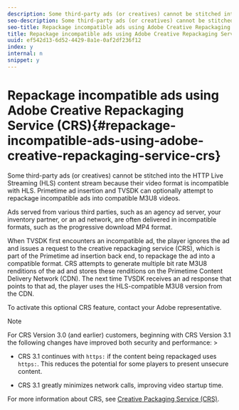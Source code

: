```yaml
---
description: Some third-party ads (or creatives) cannot be stitched into the HTTP Live Streaming (HLS) content stream because their video format is incompatible with HLS. Primetime ad insertion and TVSDK can optionally attempt to repackage incompatible ads into compatible M3U8 videos.
seo-description: Some third-party ads (or creatives) cannot be stitched into the HTTP Live Streaming (HLS) content stream because their video format is incompatible with HLS. Primetime ad insertion and TVSDK can optionally attempt to repackage incompatible ads into compatible M3U8 videos.
seo-title: Repackage incompatible ads using Adobe Creative Repackaging Service (CRS)
title: Repackage incompatible ads using Adobe Creative Repackaging Service (CRS)
uuid: ef542d13-6d52-4429-8a1e-0af2df236f12
index: y
internal: n
snippet: y
---
```


# Repackage incompatible ads using Adobe Creative Repackaging Service (CRS){#repackage-incompatible-ads-using-adobe-creative-repackaging-service-crs}

Some third-party ads (or creatives) cannot be stitched into the HTTP Live Streaming (HLS) content stream because their video format is incompatible with HLS. Primetime ad insertion and TVSDK can optionally attempt to repackage incompatible ads into compatible M3U8 videos.

Ads served from various third parties, such as an agency ad server, your inventory partner, or an ad network, are often delivered in incompatible formats, such as the progressive download MP4 format.

When TVSDK first encounters an incompatible ad, the player ignores the ad and issues a request to the creative repackaging service (CRS), which is part of the Primetime ad insertion back end, to repackage the ad into a compatible format. CRS attempts to generate multiple bit rate M3U8 renditions of the ad and stores these renditions on the Primetime Content Delivery Network (CDN). The next time TVSDK receives an ad response that points to that ad, the player uses the HLS-compatible M3U8 version from the CDN.

To activate this optional CRS feature, contact your Adobe representative. 

>[!NOTE]
>
>For CRS Version 3.0 (and earlier) customers, beginning with CRS Version 3.1 the following changes have improved both security and performance: >
>* CRS 3.1 continues with `https:` if the content being repackaged uses `https:`. This reduces the potential for some players to present unsecure content.
>
>* CRS 3.1 greatly minimizes network calls, improving video startup time.
>

For more information about CRS, see [Creative Packaging Service (CRS)](https://help.adobe.com/en_US/primetime/crs/index.html). 
